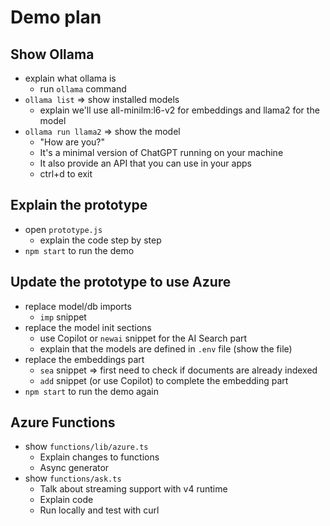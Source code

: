 # Demo plan

## Show Ollama

- explain what ollama is
  * run `ollama` command
- `ollama list` => show installed models
  * explain we'll use all-minilm:l6-v2 for embeddings and llama2 for the model
- `ollama run llama2` => show the model
  * "How are you?"
  * It's a minimal version of ChatGPT running on your machine
  * It also provide an API that you can use in your apps
  * ctrl+d to exit

## Explain the prototype

- open `prototype.js`
  * explain the code step by step
- `npm start` to run the demo

## Update the prototype to use Azure

- replace model/db imports
  * `imp` snippet
- replace the model init sections
  * use Copilot or `newai` snippet for the AI Search part
  * explain that the models are defined in `.env` file (show the file)
- replace the embeddings part
  * `sea` snippet => first need to check if documents are already indexed
  * `add` snippet (or use Copilot) to complete the embedding part
- `npm start` to run the demo again

## Azure Functions

- show `functions/lib/azure.ts`
  * Explain changes to functions
  * Async generator
- show `functions/ask.ts`
  * Talk about streaming support with v4 runtime
  * Explain code
  * Run locally and test with curl